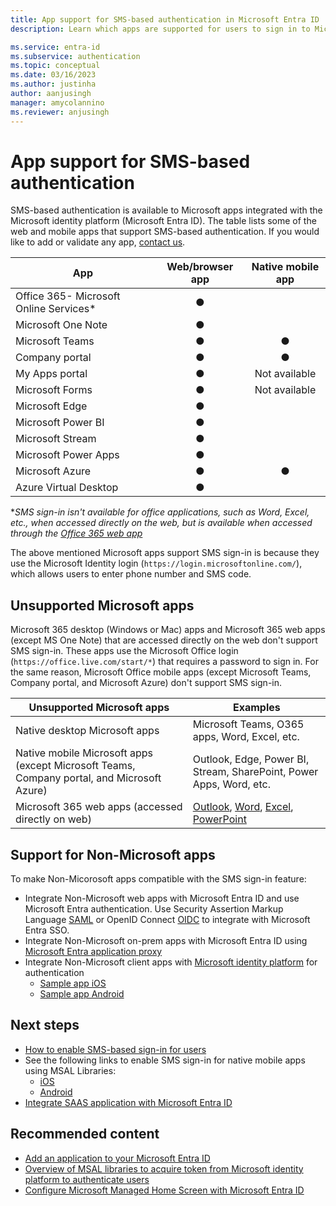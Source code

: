 ```yaml
---
title: App support for SMS-based authentication in Microsoft Entra ID
description: Learn which apps are supported for users to sign in to Microsoft Entra ID using SMS

ms.service: entra-id
ms.subservice: authentication
ms.topic: conceptual
ms.date: 03/16/2023
ms.author: justinha
author: aanjusingh
manager: amycolannino
ms.reviewer: anjusingh
---
```


# App support for SMS-based authentication

SMS-based authentication is available to Microsoft apps integrated with the Microsoft identity platform (Microsoft Entra ID). The table lists some of the web and mobile apps that support SMS-based authentication. If you would like to add or validate any app, [contact us](https://feedback.azure.com/d365community/forum/22920db1-ad25-ec11-b6e6-000d3a4f0789). 

| App | Web/browser app | Native mobile app |
| --- |:---:|:---:|
| Office 365- Microsoft Online Services* | ● |   |
| Microsoft One Note | ● |   |
| Microsoft Teams | ● | ● |
| Company portal | ● | ● |
| My Apps portal | ● |Not available|
| Microsoft Forms | ● |Not available|
| Microsoft Edge | ● |   |
| Microsoft Power BI | ● |   |
| Microsoft Stream | ● |   |
| Microsoft Power Apps | ● |   |
| Microsoft Azure | ● | ● |
| Azure Virtual Desktop | ● |  | 

*_SMS sign-in isn't available for office applications, such as Word, Excel, etc., when accessed directly on the web, but is available when accessed through the [Office 365 web app](https://www.office.com)_

The above mentioned Microsoft apps support SMS sign-in is because they use the Microsoft Identity login (`https://login.microsoftonline.com/`), which allows users to enter phone number and SMS code.

## Unsupported Microsoft apps

Microsoft 365 desktop (Windows or Mac) apps and Microsoft 365 web apps (except MS One Note) that are accessed directly on the web don't support SMS sign-in. These apps use the Microsoft Office login (`https://office.live.com/start/*`) that requires a password to sign in.
For the same reason, Microsoft Office mobile apps (except Microsoft Teams, Company portal, and Microsoft Azure) don't support SMS sign-in.

| Unsupported Microsoft apps| Examples |
| --- | --- |
| Native desktop Microsoft apps | Microsoft Teams, O365 apps, Word, Excel, etc.|
| Native mobile Microsoft apps (except Microsoft Teams, Company portal, and Microsoft Azure) | Outlook, Edge, Power BI, Stream, SharePoint, Power Apps, Word, etc.|
| Microsoft 365 web apps (accessed directly on web) | [Outlook](https://outlook.live.com/owa/), [Word](https://office.live.com/start/Word.aspx), [Excel](https://office.live.com/start/Excel.aspx), [PowerPoint](https://office.live.com/start/PowerPoint.aspx)|  

## Support for Non-Microsoft apps 

To make Non-Micorosoft apps compatible with the SMS sign-in feature: 
- Integrate Non-Microsoft web apps with Microsoft Entra ID and use Microsoft Entra authentication. Use Security Assertion Markup Language [SAML](~/identity/enterprise-apps/add-application-portal-setup-sso.md) or OpenID Connect [OIDC](~/identity/enterprise-apps/add-application-portal-setup-oidc-sso.md) to integrate with Microsoft Entra SSO. 
- Integrate Non-Microsoft on-prem apps with Microsoft Entra ID using [Microsoft Entra application proxy](~/identity/app-proxy/application-proxy-add-on-premises-application.md)
- Integrate Non-Microsoft client apps with [Microsoft identity platform](~/identity-platform/v2-overview.md) for authentication 
    - [Sample app iOS](~/identity-platform/tutorial-v2-ios.md)
    - [Sample app Android](~/identity-platform/tutorial-v2-android.md)

## Next steps

- [How to enable SMS-based sign-in for users](howto-authentication-sms-signin.md)
- See the following links to enable SMS sign-in for native mobile apps using MSAL Libraries: 
  - [iOS](https://github.com/AzureAD/microsoft-authentication-library-for-objc)
  - [Android](https://github.com/AzureAD/microsoft-authentication-library-for-android)
- [Integrate SAAS application with Microsoft Entra ID](~/identity/saas-apps/tutorial-list.md)

## Recommended content

- [Add an application to your Microsoft Entra ID](~/identity/enterprise-apps/add-application-portal.md)
- [Overview of MSAL libraries to acquire token from Microsoft identity platform to authenticate users](~/identity-platform/msal-overview.md)
- [Configure Microsoft Managed Home Screen with Microsoft Entra ID](/mem/intune/apps/app-configuration-managed-home-screen-app)
